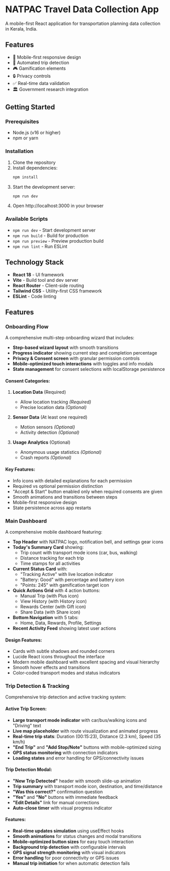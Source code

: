 # NATPAC Travel Data Collection App

A mobile-first React application for transportation planning data collection in Kerala, India.

## Features

- 📱 Mobile-first responsive design
- 🚗 Automated trip detection
- 🎮 Gamification elements
- 🔒 Privacy controls
- ✅ Real-time data validation
- 🏛️ Government research integration

## Getting Started

### Prerequisites

- Node.js (v16 or higher)
- npm or yarn

### Installation

1. Clone the repository
2. Install dependencies:
   ```bash
   npm install
   ```
3. Start the development server:
   ```bash
   npm run dev
   ```
4. Open http://localhost:3000 in your browser

### Available Scripts

- `npm run dev` - Start development server
- `npm run build` - Build for production
- `npm run preview` - Preview production build
- `npm run lint` - Run ESLint

## Technology Stack

- **React 18** - UI framework
- **Vite** - Build tool and dev server
- **React Router** - Client-side routing
- **Tailwind CSS** - Utility-first CSS framework
- **ESLint** - Code linting

## Features

### Onboarding Flow

A comprehensive multi-step onboarding wizard that includes:

- **Step-based wizard layout** with smooth transitions
- **Progress indicator** showing current step and completion percentage
- **Privacy & Consent screen** with granular permission controls
- **Mobile-optimized touch interactions** with toggles and info modals
- **State management** for consent selections with localStorage persistence

#### Consent Categories:

1. **Location Data** (Required)
   - Allow location tracking *(Required)*
   - Precise location data *(Optional)*

2. **Sensor Data** (At least one required)
   - Motion sensors *(Optional)*
   - Activity detection *(Optional)*

3. **Usage Analytics** (Optional)
   - Anonymous usage statistics *(Optional)*
   - Crash reports *(Optional)*

#### Key Features:
- Info icons with detailed explanations for each permission
- Required vs optional permission distinction
- "Accept & Start" button enabled only when required consents are given
- Smooth animations and transitions between steps
- Mobile-first responsive design
- State persistence across app restarts

### Main Dashboard

A comprehensive mobile dashboard featuring:

- **Top Header** with NATPAC logo, notification bell, and settings gear icons
- **Today's Summary Card** showing:
  - Trip count with transport mode icons (car, bus, walking)
  - Distance tracking for each trip
  - Time stamps for all activities
- **Current Status Card** with:
  - "Tracking Active" with live location indicator
  - "Battery: Good" with percentage and battery icon
  - "Points: 245" with gamification target icon
- **Quick Actions Grid** with 4 action buttons:
  - Manual Trip (with Plus icon)
  - View History (with History icon)
  - Rewards Center (with Gift icon)
  - Share Data (with Share icon)
- **Bottom Navigation** with 5 tabs:
  - Home, Data, Rewards, Profile, Settings
- **Recent Activity Feed** showing latest user actions

#### Design Features:
- Cards with subtle shadows and rounded corners
- Lucide React icons throughout the interface
- Modern mobile dashboard with excellent spacing and visual hierarchy
- Smooth hover effects and transitions
- Color-coded transport modes and status indicators

### Trip Detection & Tracking

Comprehensive trip detection and active tracking system:

#### Active Trip Screen:
- **Large transport mode indicator** with car/bus/walking icons and "Driving" text
- **Live map placeholder** with route visualization and animated progress
- **Real-time trip stats**: Duration (00:15:23), Distance (2.3 km), Speed (35 km/h)
- **"End Trip"** and **"Add Stop/Note"** buttons with mobile-optimized sizing
- **GPS status monitoring** with connection indicators
- **Loading states** and error handling for GPS/connectivity issues

#### Trip Detection Modal:
- **"New Trip Detected"** header with smooth slide-up animation
- **Trip summary** with transport mode icon, destination, and time/distance
- **"Was this correct?"** confirmation question
- **"Yes"** and **"No"** buttons with immediate feedback
- **"Edit Details"** link for manual corrections
- **Auto-close timer** with visual progress indicator

#### Features:
- **Real-time updates simulation** using useEffect hooks
- **Smooth animations** for status changes and modal transitions
- **Mobile-optimized button sizes** for easy touch interaction
- **Background trip detection** with configurable intervals
- **GPS signal strength monitoring** with visual indicators
- **Error handling** for poor connectivity or GPS issues
- **Manual trip initiation** for when automatic detection fails